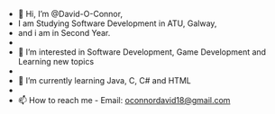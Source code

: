 - 👋 Hi, I’m @David-O-Connor,
-    I am Studying Software Development in ATU, Galway,
-    and i am in Second Year.
-    
- 👀 I’m interested in Software Development, Game Development and Learning new topics
- 
- 🌱 I’m currently learning Java, C, C# and HTML
- 
- 📫 How to reach me - Email: oconnordavid18@gmail.com
